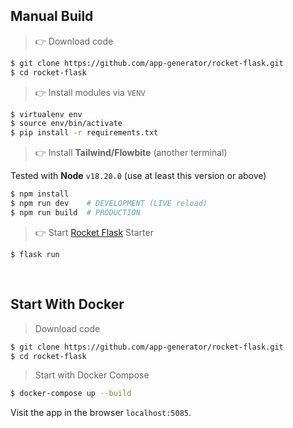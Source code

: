 ## Manual Build 

> 👉 Download code

```bash
$ git clone https://github.com/app-generator/rocket-flask.git
$ cd rocket-flask
```

> 👉 Install modules via `VENV`  

```bash
$ virtualenv env
$ source env/bin/activate
$ pip install -r requirements.txt
```

> 👉 Install **Tailwind/Flowbite** (another terminal)

Tested with **Node** `v18.20.0` (use at least this version or above)

```bash
$ npm install
$ npm run dev    # DEVELOPMENT (LIVE reload)
$ npm run build  # PRODUCTION
```

> 👉 Start [Rocket Flask](https://appseed.us/product/rocket/flask/) Starter

```
$ flask run 
```

<br />

## Start With Docker

> Download code

```bash
$ git clone https://github.com/app-generator/rocket-flask.git
$ cd rocket-flask
```

> Start with Docker Compose

```bash
$ docker-compose up --build 
``` 

Visit the app in the browser `localhost:5085`.
